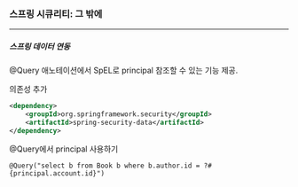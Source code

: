 <h3>스프링 시큐리티: 그 밖에</h3>
<hr/>
<h5>스프링 데이터 연동</h5>

@Query 애노테이션에서 SpEL로 principal 참조할 수 있는 기능 제공.

의존성 추가

```xml
<dependency>
    <groupId>org.springframework.security</groupId>
    <artifactId>spring-security-data</artifactId>
</dependency>
```

@Query에서 principal 사용하기

`@Query("select b from Book b where b.author.id = ?#{principal.account.id}")`

